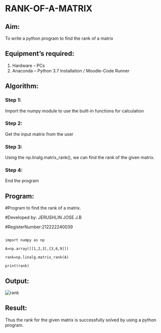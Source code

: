 # RANK-OF-A-MATRIX
## Aim:
To write a python program to find the rank of a matrix
## Equipment’s required:
1. 	Hardware – PCs
2. 	Anaconda – Python 3.7 Installation / Moodle-Code Runner
## Algorithm:
### Step 1: 
Import the numpy module to use the built-in functions for calculation
### Step 2: 
Get the input matrix from the user
### Step 3: 
Using the np.linalg.matrix_rank(), we can find the rank of the given matrix.
### Step 4: 
End the program
## Program:

#Program to find the rank of a matrix.

#Developed by: JERUSHLIN JOSE J.B

#RegisterNumber:212222240039

```

import numpy as np

A=np.array([[1,2,3],[3,6,9]])

rank=np.linalg.matrix_rank(A)

print(rank)

```


## Output:


![rank](https://user-images.githubusercontent.com/119475721/228175337-6e227d0c-1464-4da4-a8f4-6847ebf2a6da.png)

## Result:
Thus the rank for the given matrix is successfully solved by  using a python program.
